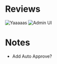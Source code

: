 # Reviews

![Yaaaaas](http://puu.sh/y4CIO/2af7659075.png)
![Admin UI](http://puu.sh/y6xUq/0a6e7a4ccc.png)


# Notes
- Add Auto Approve?
